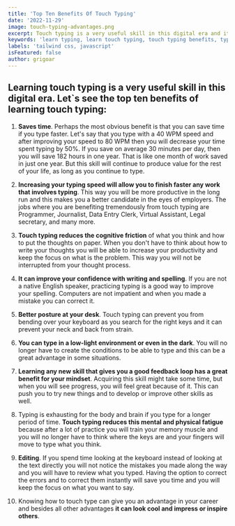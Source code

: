 ```yaml
---
title: 'Top Ten Benefits Of Touch Typing'
date: '2022-11-29'
image: touch-typing-advantages.png
excerpt: Touch typing is a very useful skill in this digital era and it can improve your day-to-day life. Let`s see the top ten benefits of learning touch typing.
keywords: 'learn typing, learn touch typing, touch typing benefits, typing benefits'
labels: 'tailwind css, javascript'
isFeatured: false
author: grigoar
---
```


## Learning touch typing is a very useful skill in this digital era. Let`s see the top ten benefits of learning touch typing:

1. **Saves time**. Perhaps the most obvious benefit is that you can save time if you type faster. Let's say that you type with a 40 WPM speed and after improving your speed to 80 WPM then you will decrease your time spent typing by 50%. If you save on average 30 minutes per day, then you will save 182 hours in one year. That is like one month of work saved in just one year. But this skill will continue to produce value for the rest of your life, as long as you continue to type.

2. **Increasing your typing speed will allow you to finish faster any work that involves typing**. This way you will be more productive in the long run and this makes you a better candidate in the eyes of employers. The jobs where you are benefiting tremendously from touch typing are Programmer, Journalist, Data Entry Clerk, Virtual Assistant, Legal secretary, and many more.

3. **Touch typing reduces the cognitive friction** of what you think and how to put the thoughts on paper. When you don't have to think about how to write your thoughts you will be able to increase your productivity and keep the focus on what is the problem. This way you will not be interrupted from your thought process.

4. **It can improve your confidence with writing and spelling**. If you are not a native English speaker, practicing typing is a good way to improve your spelling. Computers are not impatient and when you made a mistake you can correct it.

5. **Better posture at your desk**. Touch typing can prevent you from bending over your keyboard as you search for the right keys and it can prevent your neck and back from strain.

6. **You can type in a low-light environment or even in the dark**. You will no longer have to create the conditions to be able to type and this can be a great advantage in some situations.

7. **Learning any new skill that gives you a good feedback loop has a great benefit for your mindset**. Acquiring this skill might take some time, but when you will see progress, you will feel great because of it. This can push you to try new things and to develop or improve other skills as well.

8. Typing is exhausting for the body and brain if you type for a longer period of time. **Touch typing reduces this mental and physical fatigue** because after a lot of practice you will train your memory muscle and you will no longer have to think where the keys are and your fingers will move to type what you think.

9. **Editing**. If you spend time looking at the keyboard instead of looking at the text directly you will not notice the mistakes you made along the way and you will have to review what you typed. Having the option to correct the errors and to correct them instantly will save you time and you will keep the focus on what you want to say.

10. Knowing how to touch type can give you an advantage in your career and besides all other advantages **it can look cool and impress or inspire others**.
